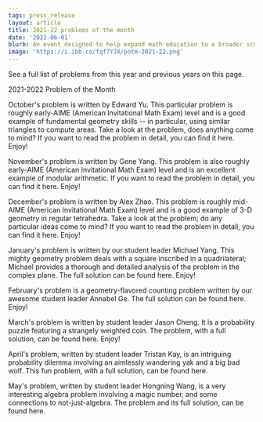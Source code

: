```yaml
---
tags: press_release
layout: article
title: 2021-22 problems of the month
date: '2022-06-01'
blurb: An event designed to help expand math education to a broader scope (beyond just math competitions!) while also helping combat summer learning loss.
image: 'https://i.ibb.co/fqf7YJX/potm-2021-22.png'
---
```


See a full list of problems from this year and previous years on this page.

2021-2022 Problem of the Month

October's problem is written by Edward Yu. This particular problem is roughly early-AIME (American Invitational Math Exam) level and is a good example of fundamental geometry skills -- in particular, using similar triangles to compute areas. Take a look at the problem, does anything come to mind? If you want to read the problem in detail, you can find it here. Enjoy!

November's problem is written by Gene Yang. This problem is also roughly early-AIME (American Invitational Math Exam) level and is an excellent example of modular arithmetic. If you want to read the problem in detail, you can find it here. Enjoy!

December's problem is written by Alex Zhao. This problem is roughly mid-AIME (American Invitational Math Exam) level and is a good example of 3-D geometry in regular tetrahedra. Take a look at the problem; do any particular ideas come to mind? If you want to read the problem in detail, you can find it here. Enjoy!

January's problem is written by our student leader Michael Yang. This mighty geometry problem deals with a square inscribed in a quadrilateral; Michael provides a thorough and detailed analysis of the problem in the complex plane. The full solution can be found here. Enjoy!

February's problem is a geometry-flavored counting problem written by our awesome student leader Annabel Ge. The full solution can be found here. Enjoy!

March's problem is written by student leader Jason Cheng. It is a probability puzzle featuring a strangely weighted coin. The problem, with a full solution, can be found here. Enjoy!

April's problem, written by student leader Tristan Kay, is an intriguing probability dilemma involving an aimlessly wandering yak and a big bad wolf. This fun problem, with a full solution, can be found here.

May's problem, written by student leader Hongning Wang, is a very interesting algebra problem involving a magic number, and some connections to not-just-algebra. The problem and its full solution, can be found here.
